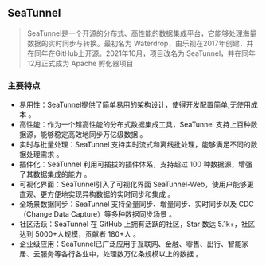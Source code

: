 ## SeaTunnel
> SeaTunnel是一个开源的分布式、高性能的数据集成平台，它能够处理海量数据的实时同步与转换。最初名为 Waterdrop，由乐视在2017年创建，并在同年在GitHub上开源。2021年10月，项目改名为 SeaTunnel，并在同年12月正式成为 Apache 孵化器项目

### 主要特点
* 易用性：SeaTunnel提供了简单易用的架构设计，使得开发配置简单,无使用成本 。
* 高性能：作为一个超高性能的分布式数据集成工具，SeaTunnel 支持上百种数据源，能够稳定高效地同步万亿级数据 。
* 实时与批量处理：SeaTunnel 支持实时流式和离线批处理，能够满足不同的数据处理需求 。
* 插件化：SeaTunnel 利用可插拔的插件体系，支持超过 100 种数据源，增强了其数据集成的能力 。
* 可视化界面：SeaTunnel引入了可视化界面 SeaTunnel-Web，使用户能够更直观、更方便地实现异构数据的实时同步和集成 。
* 全场景数据同步：SeaTunnel 支持全量同步、增量同步、实时同步以及 CDC（Change Data Capture）等多种数据同步场景 。
* 社区活跃：SeaTunnel 在 GitHub 上拥有活跃的社区，Star 数达 5.1k+，社区达到 5000+人规模，贡献者 180+人 。
* 企业级应用：SeaTunnel已广泛应用于互联网、金融、零售、出行、智能家居、云服务等各行各业中，处理数万亿条规模以上的数据 。
